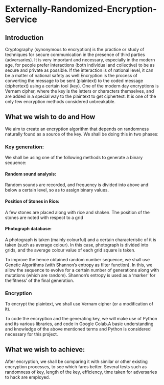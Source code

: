 # Externally-Randomized-Encryption-Service

## Introduction
Cryptography (synonymous to encryption) is the practice or study of techniques for secure communication in the presence of third parties (adversaries). It is very important and necessary, especially in the modern age, for people prefer interactions (both individual and collective) to be as secure and private as possible. If the interaction is of national level, it can be a matter of national safety as well.Encryption is the process of converting the message to be sent (plaintext) to the coded message (ciphertext) using a certain tool (key). One of the modern day encryptions is Vernam cipher, where the key is the letters or characters themselves, and are added in a special way to the plaintext to get ciphertext. It is one of the only few encryption methods considered unbreakable.

## What we wish to do and How
We aim to create an encryption algorithm that depends on randomness naturally found as a source of the key. We shall be doing this in two phases:
### Key generation:
We shall be using one of the following methods to generate a binary sequence:
#### Random sound analysis: 
Random sounds are recorded, and frequency is divided into above and below a certain level, so as to assign binary values.
#### Position of Stones in Rice: 
A few stones are placed along with rice and shaken. The position of the stones are noted with respect to a grid
#### Photograph database: 
A photograph is taken (mainly colourful) and a certain characteristic of it is taken (such as average colour). In this case, photograph is divided into grids, and the average colour value of each grid square is taken.

To improve the hence obtained random number sequence, we shall use Genetic Algorithms (with Shannon’s entropy as filter function). In this, we allow the sequence to evolve for a certain number of generations along with mutations (which are random). Shannon’s entropy is used as a ‘marker’ for the‘fitness’ of the final generation.
### Encryption
To encrypt the plaintext, we shall use Vernam cipher (or a modification of it).

To code the encryption and the generating key, we will make use of Python and its various libraries, and code in Google Colab.A basic understanding and knowledge of the above mentioned terms and Python is considered necessary for this project.
## What we wish to achieve: 
After encryption, we shall be comparing it with similar or other existing encryption processes, to see which fares better. Several tests such as randomness of key, length of the key, efficiency, time taken for adversaries to hack are employed.
